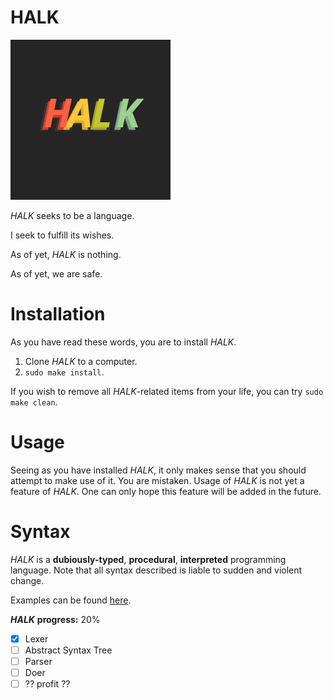 # HALK

![halk.](./HALK_FINAL.svg)

*HALK* seeks to be a language.

I seek to fulfill its wishes.

As of yet, *HALK* is nothing.

As of yet, we are safe.

# Installation

As you have read these words, you are to install *HALK*.

1. Clone *HALK* to a computer.
2. `sudo make install`.

If you wish to remove all *HALK*-related items from your life, you can try `sudo make clean`.

# Usage

Seeing as you have installed *HALK*, it only makes sense that you should attempt to make use of it.
You are mistaken.
Usage of *HALK* is not yet a feature of *HALK*.
One can only hope this feature will be added in the future.


# Syntax

*HALK* is a **dubiously-typed**, **procedural**, **interpreted**  programming language. 
Note that all syntax described is liable to sudden and violent change.

Examples can be found [here](examples/).

***HALK*** **progress:** 20%

- [x] Lexer
- [ ] Abstract Syntax Tree
- [ ] Parser
- [ ] Doer
- [ ] ?? profit ??
